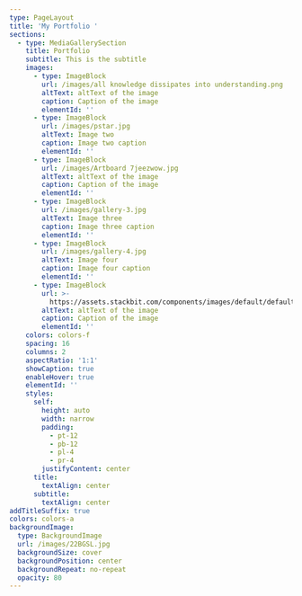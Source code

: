 ```yaml
---
type: PageLayout
title: 'My Portfolio '
sections:
  - type: MediaGallerySection
    title: Portfolio
    subtitle: This is the subtitle
    images:
      - type: ImageBlock
        url: /images/all knowledge dissipates into understanding.png
        altText: altText of the image
        caption: Caption of the image
        elementId: ''
      - type: ImageBlock
        url: /images/pstar.jpg
        altText: Image two
        caption: Image two caption
        elementId: ''
      - type: ImageBlock
        url: /images/Artboard 7jeezwow.jpg
        altText: altText of the image
        caption: Caption of the image
        elementId: ''
      - type: ImageBlock
        url: /images/gallery-3.jpg
        altText: Image three
        caption: Image three caption
        elementId: ''
      - type: ImageBlock
        url: /images/gallery-4.jpg
        altText: Image four
        caption: Image four caption
        elementId: ''
      - type: ImageBlock
        url: >-
          https://assets.stackbit.com/components/images/default/default-image.png
        altText: altText of the image
        caption: Caption of the image
        elementId: ''
    colors: colors-f
    spacing: 16
    columns: 2
    aspectRatio: '1:1'
    showCaption: true
    enableHover: true
    elementId: ''
    styles:
      self:
        height: auto
        width: narrow
        padding:
          - pt-12
          - pb-12
          - pl-4
          - pr-4
        justifyContent: center
      title:
        textAlign: center
      subtitle:
        textAlign: center
addTitleSuffix: true
colors: colors-a
backgroundImage:
  type: BackgroundImage
  url: /images/22BGSL.jpg
  backgroundSize: cover
  backgroundPosition: center
  backgroundRepeat: no-repeat
  opacity: 80
---
```

